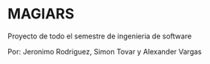 # MAGIARS
Proyecto de todo el semestre de ingenieria de software

Por:
Jeronimo Rodriguez,
Simon Tovar y
Alexander Vargas

